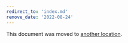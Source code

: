 ```yaml
---
redirect_to: 'index.md'
remove_date: '2022-08-24'
---
```


This document was moved to [another location](index.md).
